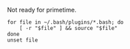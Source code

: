 Not ready for primetime.


``` shell
for file in ~/.bash/plugins/*.bash; do
    [ -r "$file" ] && source "$file"
done
unset file
```
